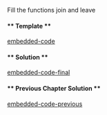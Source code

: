 Fill the functions join and leave

<!-- tabs:start -->

#### ** Template **

[embedded-code](../assets/6/6.1-template-code.js ':include :type=code embed-template')

#### ** Solution **

[embedded-code-final](../assets/6/6.1-finished-code.js ':include :type=code embed-final')

#### ** Previous Chapter Solution **

[embedded-code-previous](../assets/6/6.0-finished-code.js ':include :type=code embed-previous')

<!-- tabs:end -->